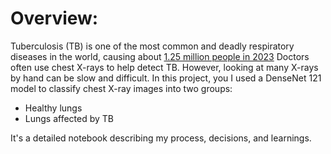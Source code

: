 # Overview:
Tuberculosis (TB) is one of the most common and deadly respiratory diseases in the world, causing about 
[1.25 million people in 2023](https://www.who.int/teams/global-programme-on-tuberculosis-and-lung-health/tb-reports/global-tuberculosis-report-2024/tb-disease-burden/1-2-tb-mortality)
Doctors often use chest X-rays to help detect TB. However, looking at many X-rays by hand can be slow and difficult. In this project, you I used a DenseNet 121 model to classify chest X-ray images into two groups:

- Healthy lungs
- Lungs affected by TB
  
It's a detailed notebook describing my process, decisions, and learnings.
